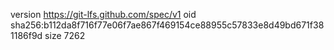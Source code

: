 version https://git-lfs.github.com/spec/v1
oid sha256:b112da8f716f77e06f7ae867f469154ce88955c57833e8d49bd671f381186f9d
size 7262
